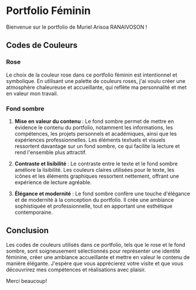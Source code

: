 # Portfolio Féminin

Bienvenue sur le portfolio de Muriel Arisoa RANAIVOSON !

## Codes de Couleurs

### Rose

Le choix de la couleur rose dans ce portfolio féminin est intentionnel et symbolique. En utilisant une palette de couleurs roses, j'ai voulu créer une atmosphère chaleureuse et accueillante, qui reflète ma personnalité et met en valeur mon travail.

### Fond sombre

1. **Mise en valeur du contenu** : Le fond sombre permet de mettre en évidence le contenu du portfolio, notamment les informations, les compétences, les projets personnels et académiques, ainsi que les expériences professionnelles. Les éléments textuels et visuels ressortent davantage sur un fond sombre, ce qui facilite la lecture et rend l'ensemble plus attractif.

2. **Contraste et lisibilité** : Le contraste entre le texte et le fond sombre améliore la lisibilité. Les couleurs claires utilisées pour le texte, les icônes et les éléments graphiques ressortent nettement, offrant une expérience de lecture agréable.

3. **Élégance et modernité** : Le fond sombre confère une touche d'élégance et de modernité à la conception du portfolio. Il crée une ambiance sophistiquée et professionnelle, tout en apportant une esthétique contemporaine.

## Conclusion

Les codes de couleurs utilisés dans ce portfolio, tels que le rose et le fond sombre, sont soigneusement sélectionnés pour représenter une identité féminine, créer une ambiance accueillante et mettre en valeur le contenu de manière élégante. J'espère que vous apprécierez votre visite et que vous découvrirez mes compétences et réalisations avec plaisir.

Merci beaucoup!

